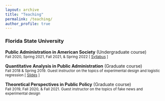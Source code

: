 ```yaml
---
layout: archive
title: "Teaching"
permalink: /teaching/
author_profile: true
---
```


### Florida State University

**Public Administration in American Society** (Undergraduate course)<br/>
<small>Fall 2020, Spring 2021, Fall 2021, & Spring 2022 [ [Syllabus][PAD3003-Syllabus] ]</small> 

[PAD3003-Syllabus]: https://dgaozhao.github.io/files/PAD3003%20Syllabus.pdf

**Quantitative Analysis in Public Administration** (Graduate course)<br/>
<small>Fall 2018 & Spring 2019. Guest instructor on the topics of experimental design and logistic regression [ [Slides][PAD5701-Slides] ]</small> 

[PAD5701-Slides]:https://dgaozhao.github.io/files/Introduction%20to%20Experimental%20Design%20and%20Logistic%20Regression.pdf

**Theoretical Perspectives in Public Policy** (Graduate course)<br/>
<small>Fall 2019, Fall 2020, & Fall 2021. Guest instructor on the topics of fake news and experimental design
